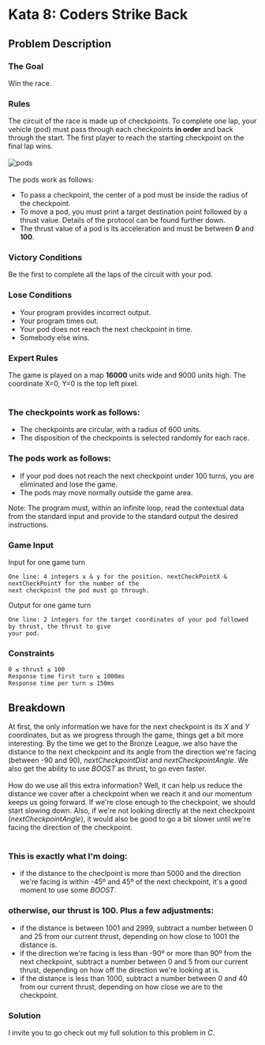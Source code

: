 # Kata 8: Coders Strike Back

## Problem Description

### The Goal
Win the race.

### Rules
The circuit of the race is made up of checkpoints. To complete one lap, your vehicle (pod) must pass through each checkpoints **in order** and back through the start. The first player to reach the starting checkpoint on the final lap wins. <br/>
<br/>
![pods](https://www.codingame.com/servlet/fileservlet?id=4281219941049) <br/>
<br/>
The pods work as follows:<br/>
* To pass a checkpoint, the center of a pod must be inside the radius of the checkpoint.
* To move a pod, you must print a target destination point followed by a thrust value. Details of the protocol can be found further down.
* The thrust value of a pod is its acceleration and must be between **0** and **100**.

### Victory Conditions
Be the first to complete all the laps of the circuit with your pod.

### Lose Conditions
* Your program provides incorrect output.
* Your program times out.
* Your pod does not reach the next checkpoint in time.
* Somebody else wins.

### Expert Rules
The game is played on a map **16000** units wide and 9000 units high. The coordinate X=0, Y=0 is the top left pixel. <br/>
<br/>
### The checkpoints work as follows:
* The checkpoints are circular, with a radius of 600 units.
* The disposition of the checkpoints is selected randomly for each race.
### The pods work as follows:
* If your pod does not reach the next checkpoint under 100 turns, you are eliminated and lose the game.
* The pods may move normally outside the game area.

Note: The program must, within an infinite loop, read the contextual data from the standard input and provide to the standard output the desired instructions.
### Game Input
Input for one game turn <br/>
```
One line: 4 integers x & y for the position. nextCheckPointX & nextCheckPointY for the number of the
next checkpoint the pod must go through.
```
Output for one game turn
```
One line: 2 integers for the target coordinates of your pod followed by thrust, the thrust to give
your pod.
```
### Constraints
```
0 ≤ thrust ≤ 100
Response time first turn ≤ 1000ms
Response time per turn ≤ 150ms
```
## Breakdown
At first, the only information we have for the next checkpoint is its _X_ and _Y_ coordinates, but as we progress through the game, things get a bit more interesting. By the time we get to the Bronze League, we also have the distance to the next checkpoint and its angle from the direction we're facing (between -90 and 90), _nextCheckpointDist_ and _nextCheckpointAngle_. We also get the ability to use _BOOST_ as thrust, to go even faster. <br/>
<br/>
How do we use all this extra information? Well, it can help us reduce the distance we cover after a checkpoint when we reach it and our momentum keeps us going forward. If we're close enough to the checkpoint, we should start slowing down. Also, if we're not looking directly at the next checkpoint (_nextCheckpointAngle_), it would also be good to go a bit slower until we're facing the direction of the checkpoint. <br/>
<br/>
### This is exactly what I'm doing:
* if the distance to the checlpoint is more than 5000 and the direction we're facing is within -45º and 45º of the next checkpoint, it's a good moment to use some _BOOST_. <br/>
### otherwise, our thrust is 100. Plus a few adjustments:
* if the distance is between 1001 and 2999, subtract a number between 0 and 25 from our current thrust, depending on how close to 1001 the distance is.
* if the direction we're facing is less than -90º or more than 90º from the next checkpoint, subtract a number between 0 and 5 from our current thrust, depending on how off the direction we're looking at is.
* if the distance is less than 1000, subtract a number between 0 and 40 from our current thrust, depending on how close we are to the checkpoint. <br/>

### Solution
I invite you to go check out my full solution to this problem in _C_.
